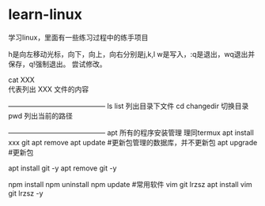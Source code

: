 # learn-linux
学习linux，里面有一些练习过程中的练手项目

h是向左移动光标，向下，向上，向右分别是j,k,l
w是写入，:q是退出，wq退出并保存，q!强制退出。
尝试修改。

cat XXX  
代表列出 XXX 文件的内容




——————————————
ls list 列出目录下文件
cd changedir 切换目录
pwd 列出当前的路径

——————————————
apt 所有的程序安装管理  理同termux
apt install  xxx  git
apt remove
apt update #更新包管理的数据库，并不更新包
apt upgrade #更新包

apt install git -y
apt remove git -y

npm install
npm uninstall
npm update
#常用软件  vim git lrzsz
apt install vim git lrzsz -y
